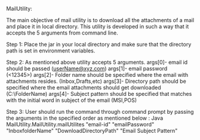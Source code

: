 MailUtility:

The main objective of mail utility is to download all the attachments of a mail and place it in local directory.
This utility is developed in such a way that it accepts the 5 arguments from command line.

Step 1:
Place the jar in your local directory and make sure that the directory path is set in environment variables.

Step 2:
As mentioned above utility accepts 5 arguments.
args[0]- email id should be passed (<userName@xyz.com>)
args[1]- email password (<12345>)
args[2]- Folder name should be specified where the email with attachments resides. (Inbox,Drafts,etc)
args[3]- Directory path should be specified where the email attachments should get downloaded (C:\FolderName)
args[4]- Subject pattern should be specified that matches with the initial word in subject of the email (MSI,POS)

Step 3:
User should run the command through command prompt by passing the arguments in the specified order as mentioned below :
Java MailUtility.MailUtility.mailUtilites "email-id" "emailPassword" "InboxfolderName" "DownloadDirectoryPath" "Email Subject Pattern" 